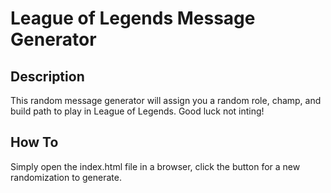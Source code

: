 # League of Legends Message Generator

## Description
This random message generator will assign you a random role, champ, and build path to play in League of Legends. Good luck not inting!

## How To
Simply open the index.html file in a browser, click the button for a new randomization to generate.
